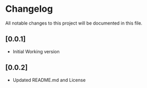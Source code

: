 # Changelog

All notable changes to this project will be documented in this file.

## [0.0.1]
- Initial Working version

## [0.0.2]
- Updated README.md and License